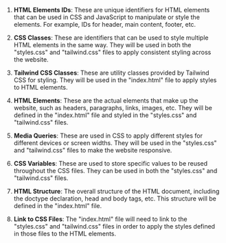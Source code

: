 1. **HTML Elements IDs**: These are unique identifiers for HTML elements that can be used in CSS and JavaScript to manipulate or style the elements. For example, IDs for header, main content, footer, etc.

2. **CSS Classes**: These are identifiers that can be used to style multiple HTML elements in the same way. They will be used in both the "styles.css" and "tailwind.css" files to apply consistent styling across the website.

3. **Tailwind CSS Classes**: These are utility classes provided by Tailwind CSS for styling. They will be used in the "index.html" file to apply styles to HTML elements.

4. **HTML Elements**: These are the actual elements that make up the website, such as headers, paragraphs, links, images, etc. They will be defined in the "index.html" file and styled in the "styles.css" and "tailwind.css" files.

5. **Media Queries**: These are used in CSS to apply different styles for different devices or screen widths. They will be used in the "styles.css" and "tailwind.css" files to make the website responsive.

6. **CSS Variables**: These are used to store specific values to be reused throughout the CSS files. They can be used in both the "styles.css" and "tailwind.css" files.

7. **HTML Structure**: The overall structure of the HTML document, including the doctype declaration, head and body tags, etc. This structure will be defined in the "index.html" file.

8. **Link to CSS Files**: The "index.html" file will need to link to the "styles.css" and "tailwind.css" files in order to apply the styles defined in those files to the HTML elements.